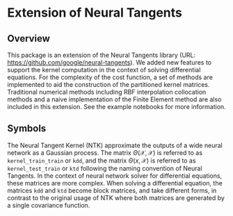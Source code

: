 # Extension of Neural Tangents


## Overview


This package is an extension of the Neural Tangents library (URL: https://github.com/google/neural-tangents). We added new features to support the kernel computation in the context of solving differential equations. For the complexity of the cost function, a set of methods are implemented to aid the construction of the partitioned kernel matrices. Traditional numerical methods including RBF interpolation collocation methods and a naive implementation of the Finite Element method are also included in this extension. See the example notebooks for more information.


## Symbols


The Neural Tangent Kernel (NTK) approximate the outputs of a wide neural network as a Gaussian process.
The matrix $\Theta(\mathcal X,\mathcal X)$ is referred to as `kernel_train_train` or `kdd`, and the matrix $\Theta(x,\mathcal X)$ is referred to as `kernel_test_train` or `ktd` following the naming convention of Neural Tangents. In the context of neural network solver for differential equations, these matrices are more complex. When solving a differential equation, the matrices `kdd` and `ktd` become block matrices, and take different forms, in contrast to the original usage of NTK where both matrices are generated by a single covariance function.